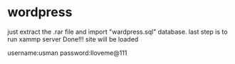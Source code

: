 # wordpress
just extract the .rar file 
and import "wardpress.sql" database.
last step is to run xammp server 
Done!!!
site will be loaded 

username:usman
password:Iloveme@111
